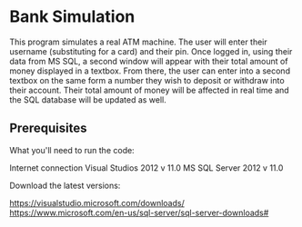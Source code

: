 # Bank Simulation
This program simulates a real ATM machine. The user will enter their username (substituting for a card) and their pin.
Once logged in, using their data from MS SQL, a second window will appear with their total amount of money displayed in a textbox.
From there, the user can enter into a second textbox on the same form a number they wish to deposit or withdraw into their account.
Their total amount of money will be affected in real time and the SQL database will be updated as well.

## Prerequisites

What you'll need to run the code:

Internet connection
Visual Studios 2012 v 11.0
MS SQL Server 2012 v 11.0

Download the latest versions:

https://visualstudio.microsoft.com/downloads/
https://www.microsoft.com/en-us/sql-server/sql-server-downloads# 
